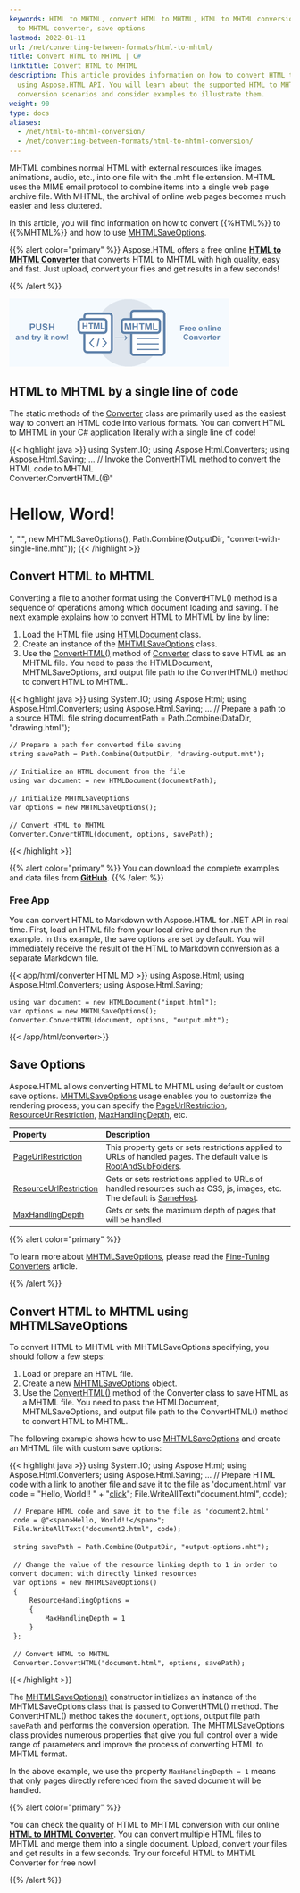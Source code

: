 ```yaml
---
keywords: HTML to MHTML, convert HTML to MHTML, HTML to MHTML conversion, HTML
  to MHTML converter, save options
lastmod: 2022-01-11
url: /net/converting-between-formats/html-to-mhtml/
title: Convert HTML to MHTML | C#
linktitle: Convert HTML to MHTML
description: This article provides information on how to convert HTML to MHTML
  using Aspose.HTML API. You will learn about the supported HTML to MHTML
  conversion scenarios and consider examples to illustrate them.
weight: 90
type: docs
aliases:
  - /net/html-to-mhtml-conversion/
  - /net/converting-between-formats/html-to-mhtml-conversion/
---
```


<link href="./../../style.css" rel="stylesheet" type="text/css" />

MHTML combines normal HTML with external resources like images, animations, audio, etc., into one file with the .mht file extension.  MHTML uses the MIME email protocol to combine items into a single web page archive file. With MHTML, the archival of online web pages becomes much easier and less cluttered.

In this article, you will find information on how to convert  {{%HTML%}} to {{%MHTML%}} and how to use [MHTMLSaveOptions](https://apireference.aspose.com/html/net/aspose.html.saving/mhtmlsaveoptions).

{{% alert color="primary" %}}
Aspose.HTML offers a free online <a href="https://products.aspose.app/html/conversion/html-to-mhtml" target="_blank">**HTML to MHTML Converter**</a> that converts HTML to MHTML with high quality, easy and fast. Just upload, convert your files and get results in a few seconds!

{{% /alert %}}

<a href="https://products.aspose.app/html/conversion/html-to-mhtml" target="_blank">![Text "Banner HTML to MHTML Converter"](html-to-mhtml.png#center)</a>

## **HTML to MHTML by a single line of code**

The static methods of the [Converter](https://apireference.aspose.com/html/net/aspose.html.converters/converter) class are primarily used as the easiest way to convert an HTML code into various formats. You can convert HTML to MHTML in your C# application literally with a single line of code!

{{< highlight java >}}
using System.IO;
using Aspose.Html.Converters;
using Aspose.Html.Saving;
...
    // Invoke the ConvertHTML method to convert the HTML code to MHTML           
    Converter.ConvertHTML(@"<h1>Hellow, Word!</h1>", ".", new MHTMLSaveOptions(), Path.Combine(OutputDir, "convert-with-single-line.mht"));
{{< /highlight >}}

## **Convert HTML to MHTML**

Converting a file to another format using the ConvertHTML() method is a sequence of operations among which document loading and saving. The next example explains how to convert HTML to MHTML by line by line:

1. Load the HTML file using [HTMLDocument](https://apireference.aspose.com/html/net/aspose.html/htmldocument) class.
1. Create an instance of the [MHTMLSaveOptions](https://apireference.aspose.com/html/net/aspose.html.saving/mhtmlsaveoptions) class.
1. Use the [ConvertHTML()](https://apireference.aspose.com/html/net/aspose.html.converters.converter/converthtml/methods/5) method of [Converter](https://apireference.aspose.com/html/net/aspose.html.converters/converter) class to save HTML as an MHTML file. You need to pass the HTMLDocument, MHTMLSaveOptions, and output file path to the ConvertHTML() method to convert HTML to MHTML.

{{< highlight java >}}
using System.IO;
using Aspose.Html;
using Aspose.Html.Converters;
using Aspose.Html.Saving;
...
    // Prepare a path to a source HTML file
    string documentPath = Path.Combine(DataDir, "drawing.html");

    // Prepare a path for converted file saving 
    string savePath = Path.Combine(OutputDir, "drawing-output.mht");
    
    // Initialize an HTML document from the file
    using var document = new HTMLDocument(documentPath);
    
    // Initialize MHTMLSaveOptions 
    var options = new MHTMLSaveOptions();
    
    // Convert HTML to MHTML
    Converter.ConvertHTML(document, options, savePath);
{{< /highlight >}}

{{% alert color="primary" %}} 
You can download the complete examples and data files from [**GitHub**](https://github.com/aspose-html/Aspose.HTML-Documentation/tree/main/content/tests-net).
{{% /alert %}}

### **Free App**
You can convert HTML to Markdown with Aspose.HTML for .NET API in real time. First, load an HTML file from your local drive and then run the example. In this example, the save options are set by default. You will immediately receive the result of the HTML to Markdown conversion as a separate Markdown file.

{{< app/html/converter HTML MD >}}
using Aspose.Html;
using Aspose.Html.Converters;
using Aspose.Html.Saving;

    using var document = new HTMLDocument("input.html");    
    var options = new MHTMLSaveOptions();   
    Converter.ConvertHTML(document, options, "output.mht");   
{{< /app/html/converter>}}

## **Save Options**

Aspose.HTML allows converting HTML to MHTML using default or custom save options. [MHTMLSaveOptions](https://apireference.aspose.com/html/net/aspose.html.saving/mhtmlsaveoptions) usage enables you to customize the rendering process; you can specify the [PageUrlRestriction](https://apireference.aspose.com/html/net/aspose.html.saving/resourcehandlingoptions/properties/pageurlrestriction), [ResourceUrlRestriction](https://apireference.aspose.com/html/net/aspose.html.saving/resourcehandlingoptions/properties/resourceurlrestriction), [MaxHandlingDepth](https://apireference.aspose.com/html/net/aspose.html.saving/resourcehandlingoptions/properties/maxhandlingdepth), etc. 

| Property                                                     | Description                                                  |
| :----------------------------------------------------------- | :----------------------------------------------------------- |
| [PageUrlRestriction](https://apireference.aspose.com/html/net/aspose.html.saving/resourcehandlingoptions/properties/pageurlrestriction) | This property gets or sets restrictions applied to URLs of handled pages. The default value is [RootAndSubFolders](https://apireference.aspose.com/html/net/aspose.html.saving/urlrestriction). |
| [ResourceUrlRestriction](https://apireference.aspose.com/html/net/aspose.html.saving/resourcehandlingoptions/properties/resourceurlrestriction) | Gets or sets restrictions applied to URLs of handled resources such as CSS, js, images, etc. The default is [SameHost](https://apireference.aspose.com/html/net/aspose.html.saving/urlrestriction). |
| [MaxHandlingDepth](https://apireference.aspose.com/html/net/aspose.html.saving/resourcehandlingoptions/properties/maxhandlingdepth) | Gets or sets the maximum depth of pages that will be handled. |

{{% alert color="primary" %}} 

To learn more about [MHTMLSaveOptions](https://apireference.aspose.com/html/net/aspose.html.saving/mhtmlsaveoptions), please read the [Fine-Tuning Converters](/html/net/converting-between-formats/fine-tuning-converters/) article.

{{% /alert %}}

## **Convert HTML to MHTML using MHTMLSaveOptions**

To convert HTML to MHTML with MHTMLSaveOptions specifying, you should follow a few steps: 

1. Load or prepare an HTML file. 
1. Create a new [MHTMLSaveOptions](https://apireference.aspose.com/html/net/aspose.html.saving/xpssaveoptions) object.
1. Use the [ConvertHTML()](https://apireference.aspose.com/html/net/aspose.html.converters.converter/converthtml/methods/5) method of the  Converter class to save HTML as a MHTML file. You need to pass the HTMLDocument, MHTMLSaveOptions, and output file path to the ConvertHTML() method to convert HTML to MHTML.

The following example shows how to use [MHTMLSaveOptions](https://apireference.aspose.com/html/net/aspose.html.saving/mhtmlsaveoptions) and create an MHTML file with custom save options:

{{< highlight java >}}
using System.IO;
using Aspose.Html;
using Aspose.Html.Converters;
using Aspose.Html.Saving;
...
     // Prepare HTML code with a link to another file and save it to the file as 'document.html'
     var code = "<span>Hello, World!!</span> " +
                "<a href='document2.html'>click</a>";
     File.WriteAllText("document.html", code);

     // Prepare HTML code and save it to the file as 'document2.html'
     code = @"<span>Hello, World!!</span>";
     File.WriteAllText("document2.html", code);
     
     string savePath = Path.Combine(OutputDir, "output-options.mht");
    
     // Change the value of the resource linking depth to 1 in order to convert document with directly linked resources
     var options = new MHTMLSaveOptions()
     {
         ResourceHandlingOptions =
         {
             MaxHandlingDepth = 1
         }
     };
    
     // Convert HTML to MHTML
     Converter.ConvertHTML("document.html", options, savePath);
{{< /highlight >}}

The [MHTMLSaveOptions()](https://apireference.aspose.com/html/net/aspose.html.saving/mhtmlsaveoptions/constructors/main) constructor initializes an instance of the MHTMLSaveOptions class that is passed to ConvertHTML() method. The ConvertHTML() method takes the `document`, `options`,  output file path `savePath` and performs the conversion operation. The MHTMLSaveOptions class provides numerous properties that give you full control over a wide range of parameters and improve the process of converting HTML to MHTML format. 

In the above example, we use the property `MaxHandlingDepth = 1` means that only pages directly referenced from the saved document will be handled.

{{% alert color="primary" %}} 

You can check the quality of HTML to MHTML conversion with our online [**HTML to MHTML Converter**](https://products.aspose.app/html/conversion/html-to-mhtml). You can convert multiple HTML files to MHTML and merge them into a single document. Upload, convert your files and get results in a few seconds. Try our forceful HTML to MHTML Converter for free now!

{{% /alert %}}



